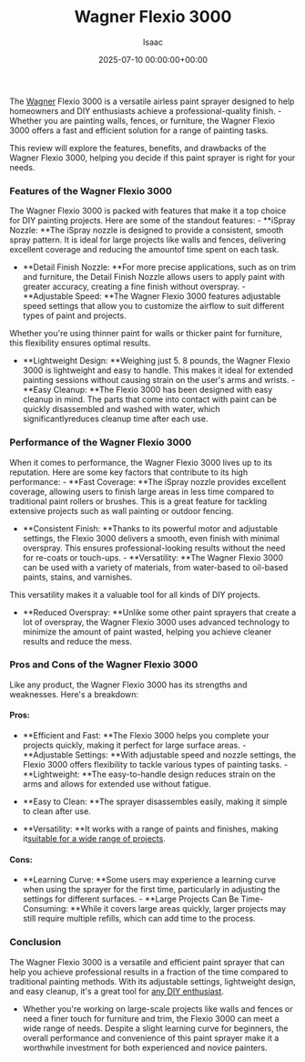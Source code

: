 ﻿---
title: Wagner Flexio 3000
description: The Wagner Flexio 3000 is a versatile airless paint sprayer designed to help homeowners and DIY enthusiasts achieve a professional-quality finish. - Whether...
slug: /wagner-flexio-3000/
date: 2025-07-10 00:00:00+00:00
lastmod: 2025-07-10 00:00:00+03:00
author: Isaac
categories:
- Guide
tags:
- guide
- wagner
- flexio
layout: post
---

The [Wagner](https://pestpolicy.com/wagner-flexio-590-review/) Flexio 3000 is a versatile airless paint sprayer designed to help homeowners and DIY enthusiasts achieve a professional-quality finish. - Whether you are painting walls, fences, or furniture, the Wagner Flexio 3000 offers a fast and efficient solution for a range of painting tasks.

This review will explore the features, benefits, and drawbacks of the Wagner Flexio 3000, helping you decide if this paint sprayer is right for your needs.

###  Features of the Wagner Flexio 3000

The Wagner Flexio 3000 is packed with features that make it a top choice for DIY painting projects. Here are some of the standout features: - **iSpray Nozzle: **The iSpray nozzle is designed to provide a consistent, smooth spray pattern. It is ideal for large projects like walls and fences, delivering excellent coverage and reducing the amountof time spent on each task.

- **Detail Finish Nozzle: **For more precise applications, such as on trim and furniture, the Detail Finish Nozzle allows users to apply paint with greater accuracy, creating a fine finish without overspray. - **Adjustable Speed: **The Wagner Flexio 3000 features adjustable speed settings that allow you to customize the airflow to suit different types of paint and projects.

Whether you're using thinner paint for walls or thicker paint for furniture, this flexibility ensures optimal results.

- **Lightweight Design: **Weighing just 5. 8 pounds, the Wagner Flexio 3000 is lightweight and easy to handle. This makes it ideal for extended painting sessions without causing strain on the user's arms and wrists. - **Easy Cleanup: **The Flexio 3000 has been designed with easy cleanup in mind. The parts that come into contact with paint can be quickly disassembled and washed with water, which significantlyreduces cleanup time after each use.

###  Performance of the Wagner Flexio 3000

When it comes to performance, the Wagner Flexio 3000 lives up to its reputation. Here are some key factors that contribute to its high performance: - **Fast Coverage: **The iSpray nozzle provides excellent coverage, allowing users to finish large areas in less time compared to traditional paint rollers or brushes. This is a great feature for tackling extensive projects such as wall painting or outdoor fencing.

- **Consistent Finish: **Thanks to its powerful motor and adjustable settings, the Flexio 3000 delivers a smooth, even finish with minimal overspray. This ensures professional-looking results without the need for re-coats or touch-ups. - **Versatility: **The Wagner Flexio 3000 can be used with a variety of materials, from water-based to oil-based paints, stains, and varnishes.

This versatility makes it a valuable tool for all kinds of DIY projects.

- **Reduced Overspray: **Unlike some other paint sprayers that create a lot of overspray, the Wagner Flexio 3000 uses advanced technology to minimize the amount of paint wasted, helping you achieve cleaner results and reduce the mess.

###  Pros and Cons of the Wagner Flexio 3000

Like any product, the Wagner Flexio 3000 has its strengths and weaknesses. Here's a breakdown:

####  Pros:

- **Efficient and Fast: **The Flexio 3000 helps you complete your projects quickly, making it perfect for large surface areas. - **Adjustable Settings: **With adjustable speed and nozzle settings, the Flexio 3000 offers flexibility to tackle various types of painting tasks. - **Lightweight: **The easy-to-handle design reduces strain on the arms and allows for extended use without fatigue.

- **Easy to Clean: **The sprayer disassembles easily, making it simple to clean after use.

- **Versatility: **It works with a range of paints and finishes, making it[suitable for a wide range of projects](https://pestpolicy.com/airless-paint-sprayer-tips/).

####  Cons:

- **Learning Curve: **Some users may experience a learning curve when using the sprayer for the first time, particularly in adjusting the settings for different surfaces. - **Large Projects Can Be Time-Consuming: **While it covers large areas quickly, larger projects may still require multiple refills, which can add time to the process.

###  Conclusion

The Wagner Flexio 3000 is a versatile and efficient paint sprayer that can help you achieve professional results in a fraction of the time compared to traditional painting methods. With its adjustable settings, lightweight design, and easy cleanup, it's a great tool for [any DIY enthusiast](https://pestpolicy.com/best-airless-paint-sprayer-for-diy/).

- Whether you're working on large-scale projects like walls and fences or need a finer touch for furniture and trim, the Flexio 3000 can meet a wide range of needs. Despite a slight learning curve for beginners, the overall performance and convenience of this paint sprayer make it a worthwhile investment for both experienced and novice painters.

